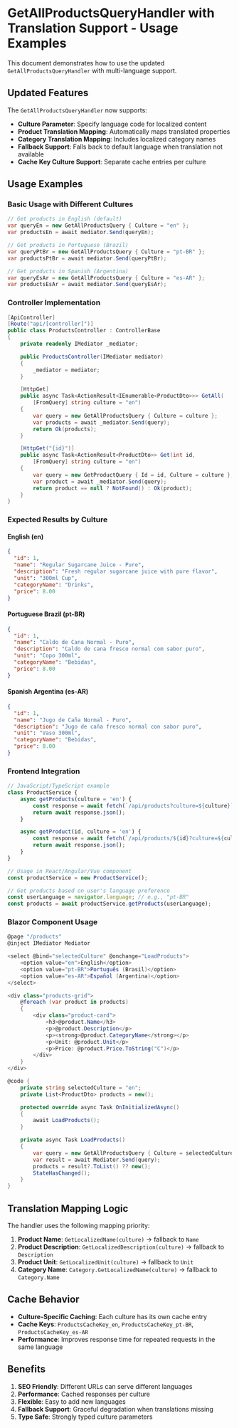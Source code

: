# GetAllProductsQueryHandler with Translation Support - Usage Examples

This document demonstrates how to use the updated `GetAllProductsQueryHandler` with multi-language support.

## Updated Features

The `GetAllProductsQueryHandler` now supports:
- **Culture Parameter**: Specify language code for localized content
- **Product Translation Mapping**: Automatically maps translated properties
- **Category Translation Mapping**: Includes localized category names
- **Fallback Support**: Falls back to default language when translation not available
- **Cache Key Culture Support**: Separate cache entries per culture

## Usage Examples

### Basic Usage with Different Cultures

```csharp
// Get products in English (default)
var queryEn = new GetAllProductsQuery { Culture = "en" };
var productsEn = await mediator.Send(queryEn);

// Get products in Portuguese (Brazil)
var queryPtBr = new GetAllProductsQuery { Culture = "pt-BR" };
var productsPtBr = await mediator.Send(queryPtBr);

// Get products in Spanish (Argentina)
var queryEsAr = new GetAllProductsQuery { Culture = "es-AR" };
var productsEsAr = await mediator.Send(queryEsAr);
```

### Controller Implementation

```csharp
[ApiController]
[Route("api/[controller]")]
public class ProductsController : ControllerBase
{
    private readonly IMediator _mediator;

    public ProductsController(IMediator mediator)
    {
        _mediator = mediator;
    }

    [HttpGet]
    public async Task<ActionResult<IEnumerable<ProductDto>>> GetAll(
        [FromQuery] string culture = "en")
    {
        var query = new GetAllProductsQuery { Culture = culture };
        var products = await _mediator.Send(query);
        return Ok(products);
    }

    [HttpGet("{id}")]
    public async Task<ActionResult<ProductDto>> Get(int id, 
        [FromQuery] string culture = "en")
    {
        var query = new GetProductQuery { Id = id, Culture = culture };
        var product = await _mediator.Send(query);
        return product == null ? NotFound() : Ok(product);
    }
}
```

### Expected Results by Culture

#### English (en)
```json
{
  "id": 1,
  "name": "Regular Sugarcane Juice - Pure",
  "description": "Fresh regular sugarcane juice with pure flavor",
  "unit": "300ml Cup",
  "categoryName": "Drinks",
  "price": 8.00
}
```

#### Portuguese Brazil (pt-BR)
```json
{
  "id": 1,
  "name": "Caldo de Cana Normal - Puro",
  "description": "Caldo de cana fresco normal com sabor puro",
  "unit": "Copo 300ml",
  "categoryName": "Bebidas",
  "price": 8.00
}
```

#### Spanish Argentina (es-AR)
```json
{
  "id": 1,
  "name": "Jugo de Caña Normal - Puro",
  "description": "Jugo de caña fresco normal con sabor puro",
  "unit": "Vaso 300ml",
  "categoryName": "Bebidas",
  "price": 8.00
}
```

### Frontend Integration

```javascript
// JavaScript/TypeScript example
class ProductService {
    async getProducts(culture = 'en') {
        const response = await fetch(`/api/products?culture=${culture}`);
        return await response.json();
    }

    async getProduct(id, culture = 'en') {
        const response = await fetch(`/api/products/${id}?culture=${culture}`);
        return await response.json();
    }
}

// Usage in React/Angular/Vue component
const productService = new ProductService();

// Get products based on user's language preference
const userLanguage = navigator.language; // e.g., "pt-BR"
const products = await productService.getProducts(userLanguage);
```

### Blazor Component Usage

```csharp
@page "/products"
@inject IMediator Mediator

<select @bind="selectedCulture" @onchange="LoadProducts">
    <option value="en">English</option>
    <option value="pt-BR">Português (Brasil)</option>
    <option value="es-AR">Español (Argentina)</option>
</select>

<div class="products-grid">
    @foreach (var product in products)
    {
        <div class="product-card">
            <h3>@product.Name</h3>
            <p>@product.Description</p>
            <p><strong>@product.CategoryName</strong></p>
            <p>Unit: @product.Unit</p>
            <p>Price: @product.Price.ToString("C")</p>
        </div>
    }
</div>

@code {
    private string selectedCulture = "en";
    private List<ProductDto> products = new();

    protected override async Task OnInitializedAsync()
    {
        await LoadProducts();
    }

    private async Task LoadProducts()
    {
        var query = new GetAllProductsQuery { Culture = selectedCulture };
        var result = await Mediator.Send(query);
        products = result?.ToList() ?? new();
        StateHasChanged();
    }
}
```

## Translation Mapping Logic

The handler uses the following mapping priority:

1. **Product Name**: `GetLocalizedName(culture)` → fallback to `Name`
2. **Product Description**: `GetLocalizedDescription(culture)` → fallback to `Description`
3. **Product Unit**: `GetLocalizedUnit(culture)` → fallback to `Unit`
4. **Category Name**: `Category.GetLocalizedName(culture)` → fallback to `Category.Name`

## Cache Behavior

- **Culture-Specific Caching**: Each culture has its own cache entry
- **Cache Keys**: `ProductsCacheKey_en`, `ProductsCacheKey_pt-BR`, `ProductsCacheKey_es-AR`
- **Performance**: Improves response time for repeated requests in the same language

## Benefits

1. **SEO Friendly**: Different URLs can serve different languages
2. **Performance**: Cached responses per culture
3. **Flexible**: Easy to add new languages
4. **Fallback Support**: Graceful degradation when translations missing
5. **Type Safe**: Strongly typed culture parameters
